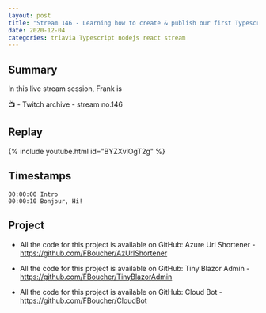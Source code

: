 ```yaml
---
layout: post
title: "Stream 146 - Learning how to create & publish our first Typescript + Nodejs + React  to Azure..."
date: 2020-12-04
categories: triavia Typescript nodejs react stream
---
```


## Summary

In this live stream session, Frank is 

📺 - Twitch archive - stream no.146

## Replay

{% include youtube.html id="BYZXvlOgT2g" %}


Timestamps
--------
    00:00:00 Intro
    00:00:10 Bonjour, Hi!


Project
-------

- All the code for this project is available on GitHub: Azure Url Shortener - https://github.com/FBoucher/AzUrlShortener

- All the code for this project is available on GitHub: Tiny Blazor Admin - https://github.com/FBoucher/TinyBlazorAdmin

- All the code for this project is available on GitHub: Cloud Bot - https://github.com/FBoucher/CloudBot


